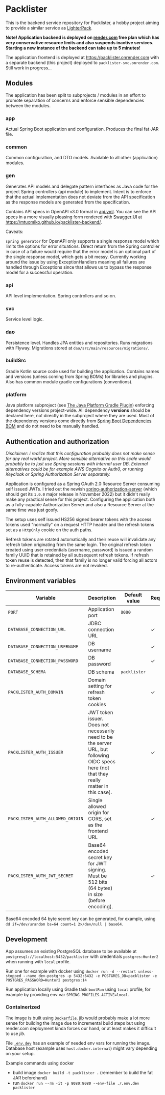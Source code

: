 # Packlister

This is the backend service repository for Packlister, a hobby project aiming to provide a similar service
as [LighterPack](https://lighterpack.com/).

**Note! Application backend is deployed on [render.com](https://render.com/) free plan which has very conservative
resource limits and also suspends inactive services. Starting a new instance of the backend can take up to 5 minutes!**

The application frontend is deployed at https://packlister.onrender.com with a separate backend (this project) deployed
to `packlister-svc.onrender.com`. Still work in progress...

## Modules

The application has been split to subprojects / modules in an effort to promote separation of concerns and enforce
sensible dependencies between the modules.

### app

Actual Spring Boot application and configuration. Produces the final fat JAR file.

### common

Common configuration, and DTO models. Available to all other (application) modules.

### gen

Generates API models and delegate pattern interfaces as Java code for the project Spring controllers (api module) to
implement. Intent is to enforce that the actual implementation does not deviate from the API specification as the
response models are generated from the specification.

Contains API specs in OpenAPI v3.0 format in [api.yml](/gen/api.yml). You can see the API specs in a more visually
pleasing form rendered with [Swagger UI](https://github.com/swagger-api/swagger-ui)
at https://mtuomiko.github.io/packlister-backend/.

Caveats:

`spring generator` for OpenAPI only supports a single response model which limits the options for error situations.
Direct return from the Spring controller in case of a failure would require that the error model is an optional part of
the single response model, which gets a bit messy. Currently working around the issue by using ExceptionHandlers meaning
all failures are handled through Exceptions since that allows us to bypass the response model for a successful
operation.

### api

API level implementation. Spring controllers and so on.

### svc

Service level logic.

### dao

Persistence level. Handles JPA entities and repositories. Runs migrations with Flyway. Migrations stored
at `dao/src/main/resources/migrations/`.

### buildSrc

Gradle Kotlin source code used for building the application. Contains names and versions (unless coming from Spring
BOMs) for libraries and plugins. Also has common module gradle configurations (conventions).

### platform

Java platform subproject (see
[The Java Platform Gradle Plugin](https://docs.gradle.org/current/userguide/java_platform_plugin.html)) enforcing
dependency versions project-wide. All dependency **versions** should be declared here, not directly in the subproject
where they are used. Most of the dependency versions come directly
from [Spring Boot Dependencies BOM](https://mvnrepository.com/artifact/org.springframework.boot/spring-boot-dependencies)
and do not need to be manually handled.

## Authentication and authorization

*Disclaimer: I realize that this configuration probably does not make sense for any real world project. More sensible
alternative on this scale would probably be to just use Spring sessions with internal user DB. External alternatives
could be for example AWS Cognito or Auth0, or running Keycloak or Spring Authorization Server separately.*

Application is configured as a Spring OAuth 2.0 Resource Server consuming self issued JWTs. I tried out the
newish [spring-authorization-server](https://github.com/spring-projects/spring-authorization-server) (which should get
its `1.0.0` major release in November 2022) but it didn't really make any practical sense for this project. Configuring
the application both as a fully-capable Authorization Server and also a Resource Server at the same time was just goofy.

The setup uses self issued HS256 signed bearer tokens with the access tokens used "normally" on a request HTTP header
and the refresh tokens set as a `HttpOnly` cookie on the auth paths.

Refresh tokens are rotated automatically and their reuse will invalidate any refresh token originating from the same
login. The original refresh token created using user credentials (username, password) is issued a random family UUID
that is retained by all subsequent refresh tokens. If refresh token reuse is detected, then that family is no longer
valid forcing all actors to re-authenticate. Access tokens are not revoked.

## Environment variables

| Variable                         | Description                                                                                                                                 | Default value | Required | Example                                                        |
|----------------------------------|---------------------------------------------------------------------------------------------------------------------------------------------|---------------|----------|----------------------------------------------------------------|
| `PORT`                           | Application port                                                                                                                            | `8080`        |          |                                                                |
| `DATABASE_CONNECTION_URL`        | JDBC connection URL                                                                                                                         |               | ✓        | `jdbc:postgresql://host.docker.internal:5432/packlister`       |
| `DATABASE_CONNECTION_USERNAME`   | DB username                                                                                                                                 |               | ✓        | `postgres`                                                     |
| `DATABASE_CONNECTION_PASSWORD`   | DB password                                                                                                                                 |               | ✓        | `Hunter2`                                                      |
| `DATABASE_SCHEMA`                | DB schema                                                                                                                                   | `packlister`  |          |                                                                |
| `PACKLISTER_AUTH_DOMAIN`         | Domain setting for refresh token cookies                                                                                                    |               | ✓        | `localhost`, `packlister-svc.onrender.com`                     |
| `PACKLISTER_AUTH_ISSUER`         | JWT token issuer. Does not necessarily need to be the server URL, but following OIDC specs here (not that they really matter in this case). |               | ✓        | `http://localhost:8080`, `https://packlister-svc.onrender.com` |
| `PACKLISTER_AUTH_ALLOWED_ORIGIN` | Single allowed origin for CORS, set as the frontend URL                                                                                     |               | ✓        | `http://localhost:3003`, `https://packlister.onrender.com`     |
| `PACKLISTER_AUTH_JWT_SECRET`     | Base64 encoded secret key for JWT signing. Must be 512 bits (64 bytes) in size (before encoding).                                           |               | ✓        |                                                                |

Base64 encoded 64 byte secret key can be generated, for
example, using `dd if=/dev/urandom bs=64 count=1 2>/dev/null | base64`.

## Development

App assumes an existing PostgreSQL database to be available at `postgresql://localhost:5432/packlister` with
credentials `postgres:Hunter2` when running with `local` profile.

Run one for example with docker
using `docker run -d --restart unless-stopped --name dev-postgres -p 5432:5432 -e POSTGRES_DB=packlister -e POSTGRES_PASSWORD=Hunter2 postgres:14`

Run application locally using Gradle task `bootRun` using `local` profile, for example by providing env
var `SPRING_PROFILES_ACTIVE=local`.

### Containerized

The image is built using [`Dockerfile`](Dockerfile). [jib](https://github.com/GoogleContainerTools/jib) would probably
make a lot more sense for building the image due to incremental build steps but using render.com deployment kinda forces our hand, or at least makes it difficult to use *jib*.

File [`.env.dev`](.env.dev) has an example of needed env vars for running the image. Database host (example
uses `host.docker.internal`) might vary depending on your setup.

Example commands using docker

* build image `docker build -t packlister .` (remember to build the fat JAR beforehand)
* run `docker run --rm -it -p 8080:8080 --env-file ./.env.dev packlister`
